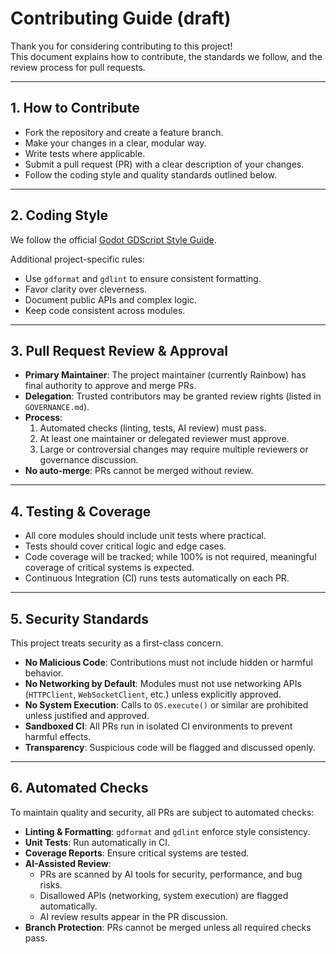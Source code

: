 # Contributing Guide (draft)

Thank you for considering contributing to this project!  
This document explains how to contribute, the standards we follow, and the review process for pull requests.

---

## 1. How to Contribute
- Fork the repository and create a feature branch.
- Make your changes in a clear, modular way.
- Write tests where applicable.
- Submit a pull request (PR) with a clear description of your changes.
- Follow the coding style and quality standards outlined below.

---

## 2. Coding Style
We follow the official [Godot GDScript Style Guide](https://docs.godotengine.org/en/stable/tutorials/scripting/gdscript/gdscript_styleguide.html).

Additional project-specific rules:
- Use `gdformat` and `gdlint` to ensure consistent formatting.
- Favor clarity over cleverness.
- Document public APIs and complex logic.
- Keep code consistent across modules.

---

## 3. Pull Request Review & Approval
- **Primary Maintainer**: The project maintainer (currently Rainbow) has final authority to approve and merge PRs.
- **Delegation**: Trusted contributors may be granted review rights (listed in `GOVERNANCE.md`).
- **Process**:
  1. Automated checks (linting, tests, AI review) must pass.
  2. At least one maintainer or delegated reviewer must approve.
  3. Large or controversial changes may require multiple reviewers or governance discussion.
- **No auto-merge**: PRs cannot be merged without review.

---

## 4. Testing & Coverage
- All core modules should include unit tests where practical.
- Tests should cover critical logic and edge cases.
- Code coverage will be tracked; while 100% is not required, meaningful coverage of critical systems is expected.
- Continuous Integration (CI) runs tests automatically on each PR.

---

## 5. Security Standards
This project treats security as a first-class concern.

- **No Malicious Code**: Contributions must not include hidden or harmful behavior.
- **No Networking by Default**: Modules must not use networking APIs (`HTTPClient`, `WebSocketClient`, etc.) unless explicitly approved.
- **No System Execution**: Calls to `OS.execute()` or similar are prohibited unless justified and approved.
- **Sandboxed CI**: All PRs run in isolated CI environments to prevent harmful effects.
- **Transparency**: Suspicious code will be flagged and discussed openly.

---

## 6. Automated Checks
To maintain quality and security, all PRs are subject to automated checks:

- **Linting & Formatting**: `gdformat` and `gdlint` enforce style consistency.
- **Unit Tests**: Run automatically in CI.
- **Coverage Reports**: Ensure critical systems are tested.
- **AI-Assisted Review**:
  - PRs are scanned by AI tools for security, performance, and bug risks.
  - Disallowed APIs (networking, system execution) are flagged automatically.
  - AI review results appear in the PR discussion.
- **Branch Protection**: PRs cannot be merged unless all required checks pass.
